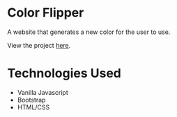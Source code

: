# Color Flipper
A website that generates a new color for the user to use. 

View the project [here](https://danacolorgenerator.netlify.app/).

# Technologies Used
- Vanilla Javascript
- Bootstrap
- HTML/CSS
